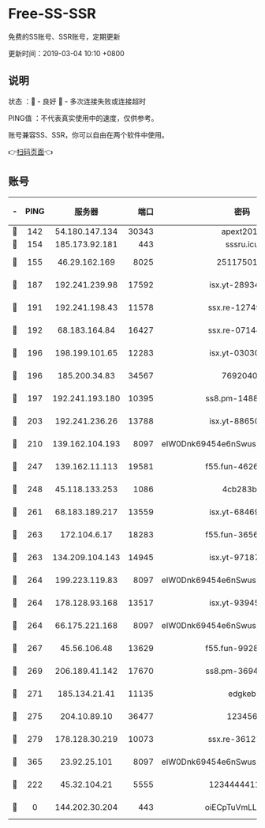 # Free-SS-SSR

免费的SS账号、SSR账号，定期更新

更新时间：2019-03-04 10:10 +0800

## 说明

状态     ：🙂 - 良好 🙁 - 多次连接失败或连接超时

PING值   ：不代表真实使用中的速度，仅供参考。

账号兼容SS、SSR，你可以自由在两个软件中使用。

👉[扫码页面](https://liesauer.github.io/free-ss-ssr.github.io/)👈

## 账号

|-|PING|服务器|端口|密码|加密方式|区域|
|:----:|:----:|:-----:|-----:|:----:|:----:|:----:|
|🙂|142|54.180.147.134|30343|apext2019|chacha20|KR|
|🙂|154|185.173.92.181|443|sssru.icu|rc4-md5|RU|
|🙂|155|46.29.162.169|8025|2511750146|aes-256-cfb|RU|
|🙂|187|192.241.239.98|17592|isx.yt-28934471|aes-256-cfb|US|
|🙂|191|192.241.198.43|11578|ssx.re-12749222|aes-256-cfb|US|
|🙂|192|68.183.164.84|16427|ssx.re-07144593|aes-256-cfb|US|
|🙂|196|198.199.101.65|12283|isx.yt-03030510|aes-256-cfb|US|
|🙂|196|185.200.34.83|34567|76920400|aes-256-cfb|US|
|🙂|197|192.241.193.180|10395|ss8.pm-14887083|aes-256-cfb|US|
|🙂|203|192.241.236.26|13788|isx.yt-88650870|aes-256-cfb|US|
|🙂|210|139.162.104.193|8097|eIW0Dnk69454e6nSwuspv9DmS201tQ0D|aes-256-cfb|JP|
|🙂|247|139.162.11.113|19581|f55.fun-46262690|aes-256-cfb|SG|
|🙂|248|45.118.133.253|1086|4cb283b8|aes-256-cfb|SG|
|🙂|261|68.183.189.217|13559|isx.yt-68469421|aes-256-cfb|SG|
|🙂|263|172.104.6.17|18283|f55.fun-36565083|aes-256-cfb|US|
|🙂|263|134.209.104.143|14945|isx.yt-97187184|aes-256-cfb|SG|
|🙂|264|199.223.119.83|8097|eIW0Dnk69454e6nSwuspv9DmS201tQ0D|aes-256-cfb|US|
|🙂|264|178.128.93.168|13517|isx.yt-93945310|aes-256-cfb|SG|
|🙂|264|66.175.221.168|8097|eIW0Dnk69454e6nSwuspv9DmS201tQ0D|aes-256-cfb|US|
|🙂|267|45.56.106.48|13629|f55.fun-99286814|aes-256-cfb|US|
|🙂|269|206.189.41.142|17670|ss8.pm-36944551|aes-256-cfb|SG|
|🙂|271|185.134.21.41|11135|edgkeb|aes-256-cfb|GB|
|🙂|275|204.10.89.10|36477|123456|aes-256-cfb|US|
|🙂|279|178.128.30.219|10073|ssx.re-36127052|aes-256-cfb|SG|
|🙂|365|23.92.25.101|8097|eIW0Dnk69454e6nSwuspv9DmS201tQ0D|aes-256-cfb|US|
|🙂|222|45.32.104.21|5555|1234444411111|aes-256-cfb|SG|
|🙁|0|144.202.30.204|443|oiECpTuVmLLxk4Ts|aes-256-cfb|US|
